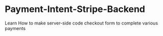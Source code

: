 # Payment-Intent-Stripe-Backend
Learn How to make server-side code checkout form to complete various payments
